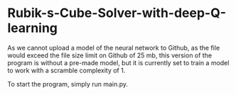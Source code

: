 # Rubik-s-Cube-Solver-with-deep-Q-learning

As we cannot upload a model of the neural network to Github, as the file would exceed the file size limit on Github of 25 mb, this version of the program is without a pre-made model, but it is currently set to train a model to work with a scramble complexity of 1.

To start the program, simply run main.py.
